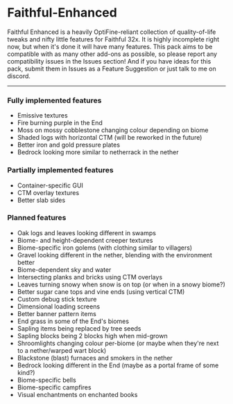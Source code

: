 # Faithful-Enhanced
Faithful Enhanced is a heavily OptiFine-reliant collection of quality-of-life tweaks and nifty little features for Faithful 32x. It is highly incomplete right now, but when it's done it will have many features. This pack aims to be compatible with as many other add-ons as possible, so please report any compatibility issues in the Issues section! And if you have ideas for this pack, submit them in Issues as a Feature Suggestion or just talk to me on discord.
_________________
### Fully implemented features
- Emissive textures
- Fire burning purple in the End
- Moss on mossy cobblestone changing colour depending on biome
- Shaded logs with horizontal CTM (will be reworked in the future)
- Better iron and gold pressure plates
- Bedrock looking more similar to netherrack in the nether
### Partially implemented features
- Container-specific GUI
- CTM overlay textures
- Better slab sides
### Planned features
- Oak logs and leaves looking different in swamps
- Biome- and height-dependent creeper textures
- Biome-specific iron golems (with clothing similar to villagers)
- Gravel looking different in the nether, blending with the environment better
- Biome-dependent sky and water
- Intersecting planks and bricks using CTM overlays
- Leaves turning snowy when snow is on top (or when in a snowy biome?)
- Better sugar cane tops and vine ends (using vertical CTM)
- Custom debug stick texture
- Dimensional loading screens
- Better banner pattern items
- End grass in some of the End's biomes
- Sapling items being replaced by tree seeds
- Sapling blocks being 2 blocks high when mid-grown
- Shroomlights changing colour per-biome (or maybe when they're next to a nether/warped wart block)
- Blackstone (blast) furnaces and smokers in the nether
- Bedrock looking different in the End (maybe as a portal frame of some kind?)
- Biome-specific bells
- Biome-specific campfires
- Visual enchantments on enchanted books
